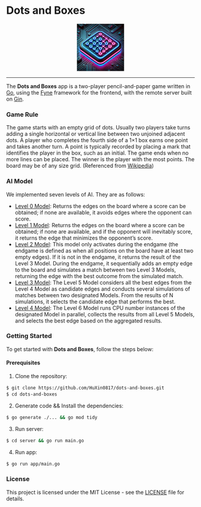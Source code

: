 # Dots and Boxes

<div align="center">
    <img src="app/assets/icon/icon.png"  width=25% /> 
</div>

---

The **Dots and Boxes** app is a two-player pencil-and-paper game written in [Go](https://go.dev/), using the [Fyne](https://fyne.io/) framework for the frontend, with the remote server built on [Gin](https://gin-gonic.com/).

### Game Rule

The game starts with an empty grid of dots. Usually two players take turns adding a single horizontal or vertical line between two unjoined adjacent dots. A player who completes the fourth side of a 1×1 box earns one point and takes another turn. A point is typically recorded by placing a mark that identifies the player in the box, such as an initial. The game ends when no more lines can be placed. The winner is the player with the most points. The board may be of any size grid. (Referenced from [Wikipedia](https://en.wikipedia.org/wiki/Dots_and_boxes))

### AI Model

We implemented seven levels of AI. They are as follows:

- [Level 0 Model](src/ai/internal/L0Model.go): Returns the edges on the board where a score can be obtained; if none are available, it avoids edges where the opponent can score.
- [Level 1 Model](src/ai/internal/L1Model.go): Returns the edges on the board where a score can be obtained; if none are available, and if the opponent will inevitably score, it returns the edge that minimizes the opponent’s score.
- [Level 2 Model](src/ai/internal/L2Model.go): This model only activates during the endgame (the endgame is defined as when all positions on the board have at least two empty edges). If it is not in the endgame, it returns the result of the Level 3 Model. During the endgame, it sequentially adds an empty edge to the board and simulates a match between two Level 3 Models, returning the edge with the best outcome from the simulated match.
- [Level 3 Model](src/ai/internal/L3Model.go): The Level 5 Model considers all the best edges from the Level 4 Model as candidate edges and conducts several simulations of matches between two designated Models. From the results of N simulations, it selects the candidate edge that performs the best.
- [Level 4 Model](src/ai/internal/L4Model.go): The Level 6 Model runs CPU number instances of the designated Model in parallel, collects the results from all Level 5 Models, and selects the best edge based on the aggregated results.

### Getting Started

To get started with **Dots and Boxes**, follow the steps below:

#### Prerequisites

1. Clone the repository:

```bash
$ git clone https://github.com/HuXin0817/dots-and-boxes.git
$ cd dots-and-boxes
```

2. Generate code && Install the dependencies:

```bash
$ go generate ./... && go mod tidy
```

3. Run server:

```bash
$ cd server && go run main.go
```

4. Run app:

```bash
$ go run app/main.go
```

### License

This project is licensed under the MIT License - see the [LICENSE](LICENSE) file for details.
